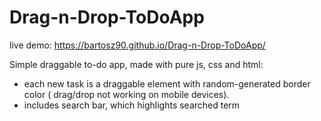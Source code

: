 # Drag-n-Drop-ToDoApp
live demo: https://bartosz90.github.io/Drag-n-Drop-ToDoApp/

Simple draggable to-do app, made with pure js, css and html:

- each new task is a draggable element with random-generated border color ( drag/drop not working on mobile devices).
- includes search bar, which highlights searched term
